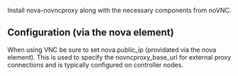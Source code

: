 Install nova-novncproxy along with the necessary components from noVNC.

Configuration (via the nova element)
-------------

When using VNC be sure to set nova.public_ip (providated via the nova element).
This is used to specify the novncproxy_base_url for external proxy connections
and is typically configured on controller nodes.
